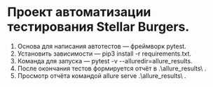 # Проект автоматизации тестирования Stellar Burgers.
1. Основа для написания автотестов — фреймворк pytest.
2. Установить зависимости — pip3 install -r requirements.txt.
3. Команда для запуска — pytest -v --alluredir=allure_results.
4. После окончания тестов формируется отчёт в .\allure_results\ .
5. Просмотр отчёта командой allure serve .\allure_results\ .
